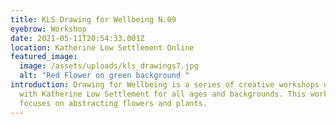 ```yaml
---
title: KLS Drawing for Wellbeing N.09
eyebrow: Workshop
date: 2021-05-11T20:54:33.001Z
location: Katherine Low Settlement Online
featured_image:
  image: /assets/uploads/kls_drawings7.jpg
  alt: "Red Flower on green background "
introduction: Drawing for Wellbeing is a series of creative workshops developed
  with Katherine Low Settlement for all ages and backgrounds. This workshop
  focuses on abstracting flowers and plants.
---
```

